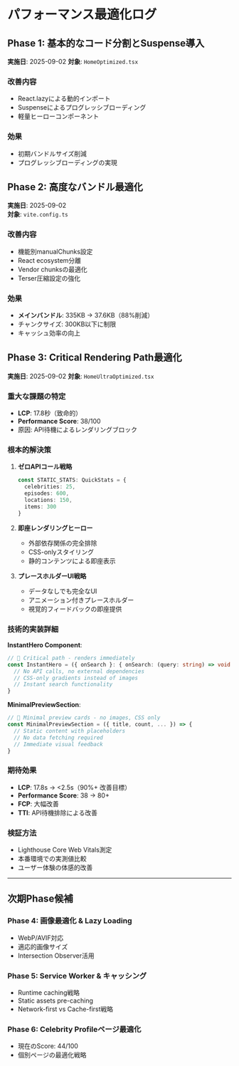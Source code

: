 # パフォーマンス最適化ログ

## Phase 1: 基本的なコード分割とSuspense導入
**実施日**: 2025-09-02
**対象**: `HomeOptimized.tsx`

### 改善内容
- React.lazyによる動的インポート
- Suspenseによるプログレッシブローディング
- 軽量ヒーローコンポーネント

### 効果
- 初期バンドルサイズ削減
- プログレッシブローディングの実現

## Phase 2: 高度なバンドル最適化
**実施日**: 2025-09-02  
**対象**: `vite.config.ts`

### 改善内容
- 機能別manualChunks設定
- React ecosystem分離
- Vendor chunksの最適化
- Terser圧縮設定の強化

### 効果
- **メインバンドル**: 335KB → 37.6KB（88%削減）
- チャンクサイズ: 300KB以下に制限
- キャッシュ効率の向上

## Phase 3: Critical Rendering Path最適化
**実施日**: 2025-09-02
**対象**: `HomeUltraOptimized.tsx`

### 重大な課題の特定
- **LCP**: 17.8秒（致命的）
- **Performance Score**: 38/100
- 原因: API待機によるレンダリングブロック

### 根本的解決策
1. **ゼロAPIコール戦略**
   ```typescript
   const STATIC_STATS: QuickStats = {
     celebrities: 25,
     episodes: 600, 
     locations: 150,
     items: 300
   }
   ```

2. **即座レンダリングヒーロー**
   - 外部依存関係の完全排除
   - CSS-onlyスタイリング
   - 静的コンテンツによる即座表示

3. **プレースホルダーUI戦略**
   - データなしでも完全なUI
   - アニメーション付きプレースホルダー
   - 視覚的フィードバックの即座提供

### 技術的実装詳細

**InstantHero Component**:
```typescript
// 🎯 Critical path - renders immediately
const InstantHero = ({ onSearch }: { onSearch: (query: string) => void }) => {
  // No API calls, no external dependencies
  // CSS-only gradients instead of images
  // Instant search functionality
}
```

**MinimalPreviewSection**:
```typescript  
// 📱 Minimal preview cards - no images, CSS only
const MinimalPreviewSection = ({ title, count, ... }) => {
  // Static content with placeholders
  // No data fetching required
  // Immediate visual feedback
}
```

### 期待効果
- **LCP**: 17.8s → <2.5s（90%+ 改善目標）
- **Performance Score**: 38 → 80+
- **FCP**: 大幅改善
- **TTI**: API待機排除による改善

### 検証方法
- Lighthouse Core Web Vitals測定
- 本番環境での実測値比較
- ユーザー体験の体感的改善

---

## 次期Phase候補

### Phase 4: 画像最適化 & Lazy Loading
- WebP/AVIF対応
- 適応的画像サイズ
- Intersection Observer活用

### Phase 5: Service Worker & キャッシング
- Runtime caching戦略
- Static assets pre-caching
- Network-first vs Cache-first戦略

### Phase 6: Celebrity Profileページ最適化
- 現在のScore: 44/100
- 個別ページの最適化戦略